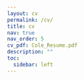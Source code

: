 ```yaml
---
layout: cv
permalink: /cv/
title: cv
nav: true
nav_order: 5
cv_pdf: Cole_Resume.pdf
description: ""
toc:
  sidebar: left
---
```


